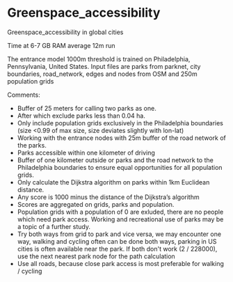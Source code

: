 # Greenspace_accessibility
Greenspace_accessibility in global cities

Time at 6-7 GB RAM average 12m run

The entrance model 1000m threshold is trained on Philadelphia, Pennsylvania, United States.
Input files are parks from parknet, city boundaries, road_network, edges and nodes from OSM and 250m population grids

Comments:
-	Buffer of 25 meters for calling two parks as one.
-	After which exclude parks less than 0.04 ha.
-	Only include population grids exclusively in the Philadelphia boundaries (size <0.99 of max size, size deviates slightly with lon-lat)
-	Working with the entrance nodes with 25m buffer of the road network of the parks.
-	Parks accessible within one kilometer of driving
-	Buffer of one kilometer outside or parks and the road network to the Philadelphia boundaries to ensure equal opportunities for all population grids.
-	Only calculate the Dijkstra algorithm on parks within 1km Euclidean distance.
-	Any score is 1000 minus the distance of the Dijkstra’s algorithm
-	Scores are aggregated on grids, parks and population.
-	Population grids with a population of 0 are exluded, there are no people which need park access. Working and recreational use of parks may be a topic of a further study.
-	Try both ways from grid to park and vice versa, we may encounter one way, walking and cycling often can be done both ways, parking in US cities is often available near the park. If both don't work (2 / 228000), use the next nearest park node for the path calculation
-	Use all roads, because close park access is most preferable for walking / cycling
